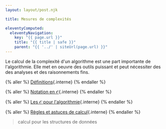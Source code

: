 ```yaml
---
layout: layout/post.njk

title: Mesures de complexités

eleventyComputed:
  eleventyNavigation:
    key: "{{ page.url }}"
    title: "{{ title | safe }}"
    parent: "{{ '../' | siteUrl(page.url) }}"
---
```


Le calcul de la complexité d'un algorithme est une part importante de l'algorithmie. Elle met en oeuvre des outils puissant et peut nécessiter des des analyses et des raisonnements fins.

{% aller %}
[Définitions](./définitions){.interne}
{% endaller %}

{% aller %}
[Notation en $\mathcal{O}$](./comparaisons-asymptotiques){.interne}
{% endaller %}

{% aller %}
[Les $\mathcal{O}$ pour l'algorithmie](./O-pour-l-algorithmie){.interne}
{% endaller %}

{% aller %}
[Règles et astuces de calcul](./règles-de-calcul){.interne}
{% endaller %}

> calcul pour les structures de données
